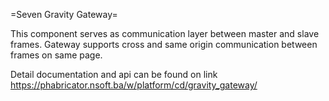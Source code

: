 =Seven Gravity Gateway=

This component serves as communication layer between master and slave frames. Gateway supports cross and same origin communication between frames on same page.

Detail documentation and api can be found on link https://phabricator.nsoft.ba/w/platform/cd/gravity_gateway/